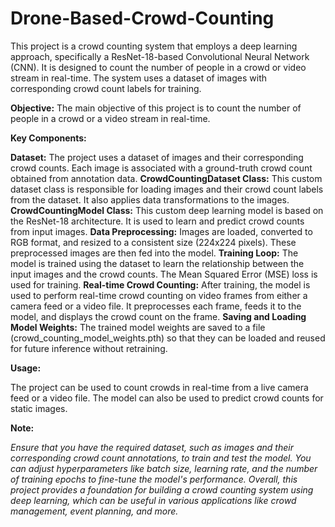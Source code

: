 # Drone-Based-Crowd-Counting
This project is a crowd counting system that employs a deep learning approach, specifically a ResNet-18-based Convolutional Neural Network (CNN). It is designed to count the number of people in a crowd or video stream in real-time. The system uses a dataset of images with corresponding crowd count labels for training.

**Objective:**
The main objective of this project is to count the number of people in a crowd or a video stream in real-time.

**Key Components:**

**Dataset:** The project uses a dataset of images and their corresponding crowd counts. Each image is associated with a ground-truth crowd count obtained from annotation data.
**CrowdCountingDataset Class:** This custom dataset class is responsible for loading images and their crowd count labels from the dataset. It also applies data transformations to the images.
**CrowdCountingModel Class:** This custom deep learning model is based on the ResNet-18 architecture. It is used to learn and predict crowd counts from input images.
**Data Preprocessing:** Images are loaded, converted to RGB format, and resized to a consistent size (224x224 pixels). These preprocessed images are then fed into the model.
**Training Loop:** The model is trained using the dataset to learn the relationship between the input images and the crowd counts. The Mean Squared Error (MSE) loss is used for training.
**Real-time Crowd Counting:** After training, the model is used to perform real-time crowd counting on video frames from either a camera feed or a video file. It preprocesses each frame, feeds it to the model, and displays the crowd count on the frame.
**Saving and Loading Model Weights:** The trained model weights are saved to a file (crowd_counting_model_weights.pth) so that they can be loaded and reused for future inference without retraining.

**Usage:**

The project can be used to count crowds in real-time from a live camera feed or a video file.
The model can also be used to predict crowd counts for static images.

**Note:**

_Ensure that you have the required dataset, such as images and their corresponding crowd count annotations, to train and test the model._
_You can adjust hyperparameters like batch size, learning rate, and the number of training epochs to fine-tune the model's performance._
_Overall, this project provides a foundation for building a crowd counting system using deep learning, which can be useful in various applications like crowd management, event planning, and more._
